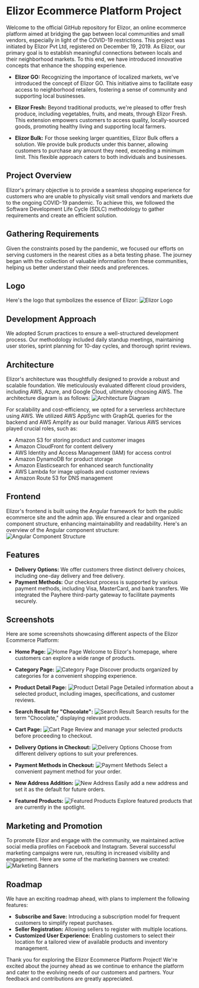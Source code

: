# Elizor Ecommerce Platform Project

Welcome to the official GitHub repository for Elizor, an online ecommerce platform aimed at bridging the gap between local communities and small vendors, especially in light of the COVID-19 restrictions. This project was initiated by Elizor Pvt Ltd, registered on December 19, 2019. As Elizor, our primary goal is to establish meaningful connections between locals and their neighborhood markets. To this end, we have introduced innovative concepts that enhance the shopping experience.

- **Elizor GO:** Recognizing the importance of localized markets, we've introduced the concept of Elizor GO. This initiative aims to facilitate easy access to neighborhood retailers, fostering a sense of community and supporting local businesses.

- **Elizor Fresh:** Beyond traditional products, we're pleased to offer fresh produce, including vegetables, fruits, and meats, through Elizor Fresh. This extension empowers customers to access quality, locally-sourced goods, promoting healthy living and supporting local farmers.

- **Elizor Bulk:** For those seeking larger quantities, Elizor Bulk offers a solution. We provide bulk products under this banner, allowing customers to purchase any amount they need, exceeding a minimum limit. This flexible approach caters to both individuals and businesses.

## Project Overview

Elizor's primary objective is to provide a seamless shopping experience for customers who are unable to physically visit small vendors and markets due to the ongoing COVID-19 pandemic. To achieve this, we followed the Software Development Life Cycle (SDLC) methodology to gather requirements and create an efficient solution.

## Gathering Requirements

Given the constraints posed by the pandemic, we focused our efforts on serving customers in the nearest cities as a beta testing phase. The journey began with the collection of valuable information from these communities, helping us better understand their needs and preferences.

## Logo

Here's the logo that symbolizes the essence of Elizor:
![Elizor Logo]()

## Development Approach

We adopted Scrum practices to ensure a well-structured development process. Our methodology included daily standup meetings, maintaining user stories, sprint planning for 10-day cycles, and thorough sprint reviews.

## Architecture

Elizor's architecture was thoughtfully designed to provide a robust and scalable foundation. We meticulously evaluated different cloud providers, including AWS, Azure, and Google Cloud, ultimately choosing AWS. The architecture diagram is as follows:
![Architecture Diagram](link-to-your-architecture-image)

For scalability and cost-efficiency, we opted for a serverless architecture using AWS. We utilized AWS AppSync with GraphQL queries for the backend and AWS Amplify as our build manager. Various AWS services played crucial roles, such as:
- Amazon S3 for storing product and customer images
- Amazon CloudFront for content delivery
- AWS Identity and Access Management (IAM) for access control
- Amazon DynamoDB for product storage
- Amazon Elasticsearch for enhanced search functionality
- AWS Lambda for image uploads and customer reviews
- Amazon Route 53 for DNS management

## Frontend

Elizor's frontend is built using the Angular framework for both the public ecommerce site and the admin app. We ensured a clear and organized component structure, enhancing maintainability and readability. Here's an overview of the Angular component structure:
![Angular Component Structure](link-to-your-component-structure-image)

## Features

- **Delivery Options:** We offer customers three distinct delivery choices, including one-day delivery and free delivery.
- **Payment Methods:** Our checkout process is supported by various payment methods, including Visa, MasterCard, and bank transfers. We integrated the Payhere third-party gateway to facilitate payments securely.

## Screenshots

Here are some screenshots showcasing different aspects of the Elizor Ecommerce Platform:

- **Home Page:**
  ![Home Page](../screenshots/home-page.png)
  Welcome to Elizor's homepage, where customers can explore a wide range of products.

- **Category Page:**
  ![Category Page](../screenshots/category-page.png)
  Discover products organized by categories for a convenient shopping experience.

- **Product Detail Page:**
  ![Product Detail Page](../screenshots/product-detail-page.png)
  Detailed information about a selected product, including images, specifications, and customer reviews.

- **Search Result for "Chocolate":**
  ![Search Result](../screenshots/search-result-chocolate.png)
  Search results for the term "Chocolate," displaying relevant products.

- **Cart Page:**
  ![Cart Page](../screenshots/cart-screen.png)
  Review and manage your selected products before proceeding to checkout.

- **Delivery Options in Checkout:**
  ![Delivery Options](../screenshots/delivery-options.png)
  Choose from different delivery options to suit your preferences.

- **Payment Methods in Checkout:**
  ![Payment Methods](../screenshots/payment-methods.png)
  Select a convenient payment method for your order.

- **New Address Addition:**
  ![New Address](../screenshots/add-new-address.png)
  Easily add a new address and set it as the default for future orders.

- **Featured Products:**
  ![Featured Products](../screenshots/featured-products.png)
  Explore featured products that are currently in the spotlight.

## Marketing and Promotion

To promote Elizor and engage with the community, we maintained active social media profiles on Facebook and Instagram. Several successful marketing campaigns were run, resulting in increased visibility and engagement. Here are some of the marketing banners we created:
![Marketing Banners](links-to-your-marketing-banners)

## Roadmap

We have an exciting roadmap ahead, with plans to implement the following features:
- **Subscribe and Save:** Introducing a subscription model for frequent customers to simplify repeat purchases.
- **Seller Registration:** Allowing sellers to register with multiple locations.
- **Customized User Experience:** Enabling customers to select their location for a tailored view of available products and inventory management.

Thank you for exploring the Elizor Ecommerce Platform Project! We're excited about the journey ahead as we continue to enhance the platform and cater to the evolving needs of our customers and partners. Your feedback and contributions are greatly appreciated.
